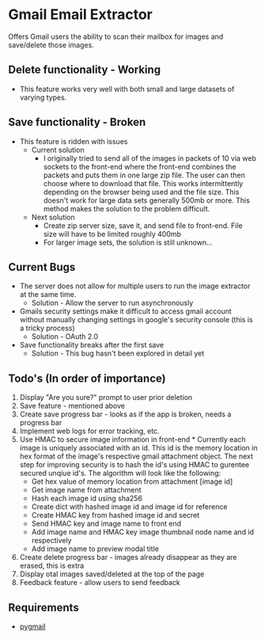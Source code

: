 Gmail Email Extractor
===
Offers Gmail users the ability to scan their mailbox for images and save/delete those images.

## Delete functionality - Working
* This feature works very well with both small and large datasets of varying types.

## Save functionality - Broken
* This feature is ridden with issues
  * Current solution
    * I originally tried to send all of the images in packets of 10 via web sockets to the front-end where the front-end combines the packets and puts them in one large zip file. The user can then choose where to download that file. This works intermittently depending on the browser being used and the file size. This doesn't work for large data sets generally 500mb or more. This method makes the solution to the problem difficult.
  * Next solution
    * Create zip server size, save it, and send file to front-end. File size will have to be limited roughly 400mb
    * For larger image sets, the solution is still unknown...

## Current Bugs
  * The server does not allow for multiple users to run the image extractor at the same time.
    * Solution - Allow the server to run asynchronously
  * Gmails security settings make it difficult to access gmail account without manually changing settings in google's security console (this is a tricky process)
    * Solution - OAuth 2.0
  * Save functionality breaks after the first save
    * Solution - This bug hasn't been explored in detail yet

## Todo's (In order of importance)
  1. Display "Are you sure?" prompt to user prior deletion
  2. Save feature - mentioned above
  3. Create save progress bar - looks as if the app is broken, needs a progress bar
  4. Implement web logs for error tracking, etc.
  5. Use HMAC to secure image information in front-end
    * Currently each image is uniquely associated with an id. This id is the memory location in hex format of the image's respective gmail attachment object. The next step for improving security is to hash the id's using HMAC to gurentee secured unqiue id's. The algorithm will look like the following:
      * Get hex value of memory location from attachment [image id]
      * Get image name from attachment
      * Hash each image id using sha256
      * Create dict with hashed image id and image id for reference
      * Create HMAC key from hashed image id and secret
      * Send HMAC key and image name to front end
      * Add image name and HMAC key image thumbnail node name and id respectively
      * Add image name to preview modal title
  6. Create delete progress bar - images already disappear as they are erased, this is extra
  7. Display otal images saved/deleted at the top of the page
  8. Feedback feature - allow users to send feedback

Requirements
---
 * [pygmail](https://github.com/snyderp/pygmail)
